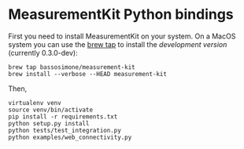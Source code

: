 # MeasurementKit Python bindings

First you need to install MeasurementKit on your system. On a MacOS
system you can use the [brew
tap](https://github.com/bassosimone/homebrew-measurement-kit) to
install the *development version* (currently 0.3.0-dev):

```
brew tap bassosimone/measurement-kit
brew install --verbose --HEAD measurement-kit
```

Then,

```
virtualenv venv
source venv/bin/activate
pip install -r requirements.txt
python setup.py install
python tests/test_integration.py
python examples/web_connectivity.py
```
